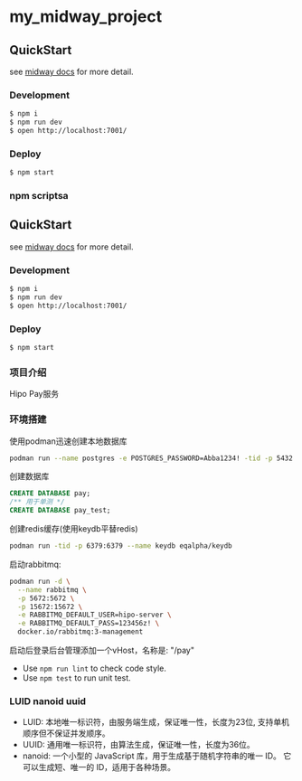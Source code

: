 # my_midway_project

## QuickStart

<!-- add docs here for user -->

see [midway docs][midway] for more detail.

### Development

```bash
$ npm i
$ npm run dev
$ open http://localhost:7001/
```

### Deploy

```bash
$ npm start
```

### npm scriptsa

## QuickStart

<!-- add docs here for user -->

see [midway docs][midway] for more detail.

### Development

```bash
$ npm i
$ npm run dev
$ open http://localhost:7001/
```

### Deploy

```bash
$ npm start
```


### 项目介绍
Hipo Pay服务



### 环境搭建
使用podman迅速创建本地数据库

```bash
podman run --name postgres -e POSTGRES_PASSWORD=Abba1234! -tid -p 5432:5432 postgres
```
创建数据库
```sql
CREATE DATABASE pay;
/** 用于单测 */
CREATE DATABASE pay_test;
```

创建redis缓存(使用keydb平替redis)
```bash
podman run -tid -p 6379:6379 --name keydb eqalpha/keydb
```

启动rabbitmq: 
```bash
podman run -d \
  --name rabbitmq \
  -p 5672:5672 \
  -p 15672:15672 \
  -e RABBITMQ_DEFAULT_USER=hipo-server \
  -e RABBITMQ_DEFAULT_PASS=123456z! \
  docker.io/rabbitmq:3-management
```
启动后登录后台管理添加一个vHost，名称是: "/pay"

- Use `npm run lint` to check code style.
- Use `npm test` to run unit test.


[midway]: https://midwayjs.org


### LUID nanoid uuid

- LUID: 本地唯一标识符，由服务端生成，保证唯一性，长度为23位, 支持单机顺序但不保证并发顺序。
- UUID: 通用唯一标识符，由算法生成，保证唯一性，长度为36位。
- nanoid: 一个小型的 JavaScript 库，用于生成基于随机字符串的唯一 ID。 它可以生成短、唯一的 ID，适用于各种场景。